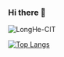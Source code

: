 ### Hi there 👋

<!--
**LongHe-CIT/LongHe-CIT** is a ✨ _special_ ✨ repository because its `README.md` (this file) appears on your GitHub profile.

Here are some ideas to get you started:

- 🔭 I’m currently working on ...
- 🌱 I’m currently learning ...
- 👯 I’m looking to collaborate on ...
- 🤔 I’m looking for help with ...
- 💬 Ask me about ...
- 📫 How to reach me: ...
- 😄 Pronouns: ...
- ⚡ Fun fact: ...
-->

<!-- <img src="https://github-readme-streak-stats.herokuapp.com/?user=LongHe-CIT" /> -->
<!-- <img src="https://metrics.lecoq.io/LongHe-CIT?template=classic&config.timezone=Asia%2FShanghai"> -->
<img src="https://github-readme-stats.vercel.app/api?username=LongHe-CIT&show_icons=true&locale=en&amp;theme=highcontrast" alt="LongHe-CIT" />

[![Top Langs](https://github-readme-stats.vercel.app/api/top-langs/?username=LongHe-CIT&layout=compact)](https://github.com/LongHe-CIT)

